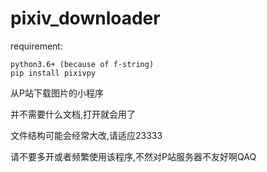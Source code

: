 # pixiv_downloader
    
requirement:

    python3.6+ (because of f-string)
    pip install pixivpy

从P站下载图片的小程序

并不需要什么文档,打开就会用了

文件结构可能会经常大改,请适应23333

请不要多开或者频繁使用该程序,不然对P站服务器不友好啊QAQ